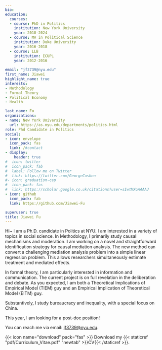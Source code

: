 ```yaml
---
bio: 
education:
  courses:
  - course: PhD in Politics
    institution: New York University
    year: 2018-2024
  - course: MA in Political Science
    institution: Duke University
    year: 2016-2018
  - course: LLB 
    institution: ECUPL
    year: 2012-2016
  
email: "jf3739@nyu.edu"
first_name: Jiawei
highlight_name: true
interests:
- Methodology
- Formal Theory
- Political Economy
- Health

last_name: Fu
organizations:
- name: New York University
  url: https://as.nyu.edu/departments/politics.html
role: Phd Candidate in Politics
social:
- icon: envelope
  icon_pack: fas
  link: /#contact
- display:
    header: true
#  icon: twitter
#  icon_pack: fab
#  label: Follow me on Twitter
#  link: https://twitter.com/GeorgeCushen
#- icon: graduation-cap
#  icon_pack: fas
#  link: https://scholar.google.co.uk/citations?user=sIwtMXoAAAAJ
- icon: github
  icon_pack: fab
  link: https://github.com/Jiawei-Fu

superuser: true
title: Jiawei Fu 
---
```


Hi~ I am a Ph.D. candidate in Politics at NYU. I am interested in a variety of topics in social science. In Methodology, I primarily study causal mechanisms and moderation. I am working on a novel and straightforward identification strategy for causal mediation analysis. The new method can convert a challenging mediation analysis problem into a simple linear regression problem. This allows researchers simultaneously estimate treatment and mediated effects. 

In formal theory, I am particularly interested in information and communication. The current project is on full revelation in the deliberation and debate. As you expected, I am both a Theoretical Implications of Empirical Model (TIEM) guy and an Empirical Implication of Theoretical Model (EITM) guy.

Substantively, I study bureaucracy and inequality, with a special focus on China. 

This year, I am looking for a post-doc position!

You can reach me via email: [jf3739@nyu.edu](mailto:jf3739@nyu.edu).

{{< icon name="download" pack="fas" >}} Download my {{< staticref "pdf/Curriculum_Vitae.pdf" "newtab" >}}CV{{< /staticref >}}.

